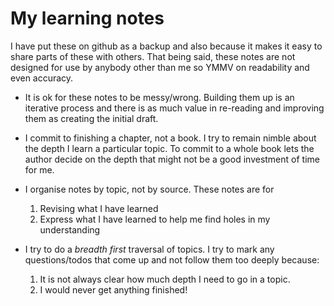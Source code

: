 # My learning notes

I have put these on github as a backup and also because it makes it easy to
share parts of these with others. That being said, these notes are not designed
for use by anybody other than me so YMMV on readability and even accuracy.

- It is ok for these notes to be messy/wrong. Building them up is an iterative
  process and there is as much value in re-reading and improving them as
  creating the initial draft.
- I commit to finishing a chapter, not a book. I try to remain nimble about the
  depth I learn a particular topic. To commit to a whole book lets the author
  decide on the depth that might not be a good investment of time for me.
- I organise notes by topic, not by source. These notes are for
    1. Revising what I have learned
    2. Express what I have learned to help me find holes in my understanding

- I try to do a _breadth first_ traversal of topics. I try to mark any
  questions/todos that come up and not follow them too deeply because:
    1. It is not always clear how much depth I need to go in a topic.
    2. I would never get anything finished!

